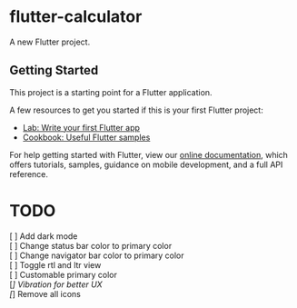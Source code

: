 # flutter-calculator

A new Flutter project.

## Getting Started

This project is a starting point for a Flutter application.

A few resources to get you started if this is your first Flutter project:

- [Lab: Write your first Flutter app](https://flutter.dev/docs/get-started/codelab)
- [Cookbook: Useful Flutter samples](https://flutter.dev/docs/cookbook)

For help getting started with Flutter, view our
[online documentation](https://flutter.dev/docs), which offers tutorials,
samples, guidance on mobile development, and a full API reference.


# TODO
[ ] Add dark mode  
[ ] Change status bar color to primary color  
[ ] Change navigator bar color to primary color  
[ ] Toggle rtl and ltr view  
[ ] Customable primary color  
[*] Vibration for better UX  
[*] Remove all icons
